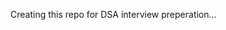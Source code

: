 Creating this repo for DSA interview preperation...  
       
            
            
                  
      
     
    
  
